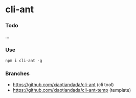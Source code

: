 # cli-ant

### Todo
...

### Use

```shell
npm i cli-ant -g
```

### Branches
- https://github.com/xiaotiandada/cli-ant (cli tool)
- https://github.com/xiaotiandada/cli-ant-temp (template)